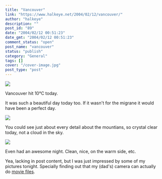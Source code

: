 ```yaml
---
title: "Vancouver"
link: "https://www.halkeye.net/2004/02/12/vancouver/"
author: "halkeye"
description: ""
post_id: "89"
date: "2004/02/12 00:51:23"
date_gmt: "2004/02/12 00:51:23"
comment_status: "open"
post_name: "vancouver"
status: "publish"
category: "General"
tags: []
cover: "/cover-image.jpg"
post_type: "post"
---
```


![](http://farm3.static.flickr.com/2733/4201503540_90927b8c13_t.jpg)

Vancouver hit 10°C today.

It was such a beautiful day today too. If it wasn't for the migrane it would have been a perfect day.

![](http://farm5.static.flickr.com/4003/4201504108_86d884fef6_t.jpg)

You could see just about every detail about the mountians, so crystal clear today, not a cloud in the sky.

![](http://farm5.static.flickr.com/4044/4201504634_37c8c23b35_t.jpg)

Even had an awesome night. Clean, nice, on the warm side, etc.

  

Yea, lacking in post content, but I was just impressed by some of my pictures tonight. Specially finding out that my (dad's) camera can actually do [movie files](http://www.flickr.com/photos/halkeye/4200749271/).